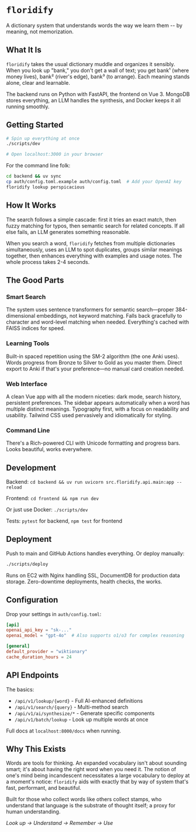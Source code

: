 # `floridify`

A dictionary system that understands words the way we learn them -- by meaning, not memorization.

## What It Is

`floridify` takes the usual dictionary muddle and organizes it sensibly. When you look up "bank," you don't get a wall of text; you get bank¹ (where money lives), bank² (river's edge), bank³ (to arrange). Each meaning stands alone, clear and learnable.

The backend runs on Python with FastAPI, the frontend on Vue 3. MongoDB stores everything, an LLM handles the synthesis, and Docker keeps it all running smoothly.

## Getting Started

```bash
# Spin up everything at once
./scripts/dev

# Open localhost:3000 in your browser
```

For the command line folk:

```bash
cd backend && uv sync
cp auth/config.toml.example auth/config.toml  # Add your OpenAI key
floridify lookup perspicacious
```

## How It Works

The search follows a simple cascade: first it tries an exact match, then fuzzy matching for typos, then semantic search for related concepts. If all else fails, an LLM generates something reasonable.

When you search a word, `floridify` fetches from multiple dictionaries simultaneously, uses an LLM to spot duplicates, groups similar meanings together, then enhances everything with examples and usage notes. The whole process takes 2-4 seconds.

## The Good Parts

### Smart Search

The system uses sentence transformers for semantic search—proper 384-dimensional embeddings, not keyword matching. Falls back gracefully to character and word-level matching when needed. Everything's cached with FAISS indices for speed.

### Learning Tools

Built-in spaced repetition using the SM-2 algorithm (the one Anki uses). Words progress from Bronze to Silver to Gold as you master them. Direct export to Anki if that's your preference—no manual card creation needed.

### Web Interface

A clean Vue app with all the modern niceties: dark mode, search history, persistent preferences. The sidebar appears automatically when a word has multiple distinct meanings. Typography first, with a focus on readability and usability. Tailwind CSS used pervasively and idiomatically for styling.

### Command Line

There's a Rich-powered CLI with Unicode formatting and progress bars. Looks beautiful, works everywhere.

## Development

Backend: `cd backend && uv run uvicorn src.floridify.api.main:app --reload`

Frontend: `cd frontend && npm run dev`

Or just use Docker: `./scripts/dev`

Tests: `pytest` for backend, `npm test` for frontend

## Deployment

Push to main and GitHub Actions handles everything. Or deploy manually:

```bash
./scripts/deploy
```

Runs on EC2 with Nginx handling SSL, DocumentDB for production data storage. Zero-downtime deployments, health checks, the works.

## Configuration

Drop your settings in `auth/config.toml`:

```toml
[api]
openai_api_key = "sk-..."
openai_model = "gpt-4o"  # Also supports o1/o3 for complex reasoning

[general]
default_provider = "wiktionary"
cache_duration_hours = 24
```

## API Endpoints

The basics:

- `/api/v1/lookup/{word}` - Full AI-enhanced definitions
- `/api/v1/search/{query}` - Multi-method search
- `/api/v1/ai/synthesize/*` - Generate specific components
- `/api/v1/batch/lookup` - Look up multiple words at once

Full docs at `localhost:8000/docs` when running.

## Why This Exists

Words are tools for thinking. An expanded vocabulary isn't about sounding smart; it's about having the right word when you need it. The notion of one's mind being incandescent necessitates a large vocabulary to deploy at a moment's notice: `floridify` aids with exactly that by way of system that's fast, performant, and beautiful.

Built for those who collect words like others collect stamps, who understand that language is the substrate of thought itself; a proxy for human understanding.

_Look up → Understand → Remember → Use_
